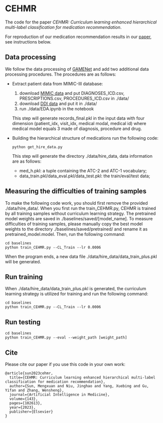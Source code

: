 # CEHMR
The code for the paper *CEHMR: Curriculum learning enhanced hierarchical multi-label classification for medication recommendation*.

For reproduction of our medication recommendation results in our [paper](https://doi.org/10.1016/j.artmed.2023.102613 ), see instructions below.

## Data processing
We follow the data processing of [GAMENet](https://github.com/sjy1203/GAMENet?tab=readme-ov-file) and add two additional data processing procedures. The procedures are as follows:
- Extract patient data from MIMIC-III database:
  1. download [MIMIC data](https://mimic.mit.edu/docs/gettingstarted/ ) and put DIAGNOSES_ICD.csv, PRESCRIPTIONS.csv, PROCEDURES_ICD.csv in ./data/
  2. download [DDI data](https://www.dropbox.com/s/8os4pd2zmp2jemd/drug-DDI.csv?e=1&dl=0 ) and put it in ./data/
  3. run ./data/EDA.ipynb in the notebook
  
  This step will generate records_final.pkl in the input data with four dimension (patient_idx, visit_idx, medical modal, medical id) where medical model equals 3 made of diagnosis, procedure and drug.
  
- Building the hierarchical structure of medications
  run the following code:
  ```
  python get_hire_data.py
  ```
  This step will generate the directory ./data/hire_data, data information are as follows:
  - med_h.pkl: a tuple containing the ATC-2 and ATC-1 vocabulary;
  - data_train.pkl/data_eval.pkl/data_test.pkl: the train/eval/test data;
  
## Measuring the difficulties of training samples
To make the following code work, you should first remove the provided ./data/hire_data/. When you first run the train_CEHMR.py, CEHMR is trained by all training samples without curriculum learning strategy. The pretrained model weights are saved in ./baselines/saved/[model_name]. To measure difficulties of training samples, please manually copy the best model weights to the directory ./baselines/saved/pretrained/ and rename it as pretrained_model.model. Then, run the following command:
```
cd baselines
python train_CEHMR.py --CL_Train --lr 0.0006
```
When the program ends, a new data file ./data/hire_data/data_train_plus.pkl will be generated.

## Run training
When ./data/hire_data/data_train_plus.pkl is generated, the curriculum learning strategy is utilized for training and run the following command:
```
cd baselines
python train_CEHMR.py --CL_Train --lr 0.0006
```

## Run testing
```
cd baselines
python train_CEHMR.py --eval --weight_path [weight_path]
```

## Cite
Please cite our paper if you use this code in your own work:

```
@article{sun2023cehmr,
  title={CEHMR: Curriculum learning enhanced hierarchical multi-label classification for medication recommendation},
  author={Sun, Mengxuan and Niu, Jinghao and Yang, Xuebing and Gu, Yifan and Zhang, Wensheng},
  journal={Artificial Intelligence in Medicine},
  volume={143},
  pages={102613},
  year={2023},
  publisher={Elsevier}
}
```


